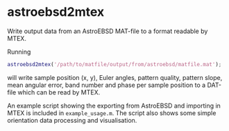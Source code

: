 # astroebsd2mtex

Write output data from an AstroEBSD MAT-file to a format readable by MTEX.

Running

```matlab
astroebsd2mtex('/path/to/matfile/output/from/astroebsd/matfile.mat');
```

will write sample position (x, y), Euler angles, pattern quality, pattern slope, mean angular error, band number and phase per sample position to a DAT-file which can be read by MTEX.

An example script showing the exporting from AstroEBSD and importing in MTEX is included in `example_usage.m`. The script also shows some simple orientation data processing and visualisation.
